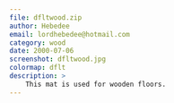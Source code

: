 ```yaml
---
file: dfltwood.zip
author: Hebedee
email: lordhebedee@hotmail.com
category: wood
date: 2000-07-06
screenshot: dfltwood.jpg
colormap: dflt
description: >
    This mat is used for wooden floors.
---
```

